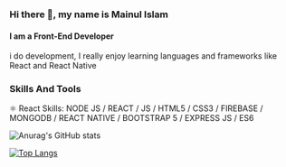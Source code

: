 ### Hi there 👋, my name is Mainul Islam
#### I am a Front-End Developer

i do development, I really enjoy learning languages and frameworks like React and React Native


### Skills And Tools
⚛️ React
Skills: NODE JS / REACT / JS / HTML5 / CSS3 / FIREBASE / MONGODB / REACT NATIVE / BOOTSTRAP 5 / EXPRESS JS / ES6






![Anurag's GitHub stats](https://github-readme-stats.vercel.app/api?username=Mainul163&show_icons=true&theme=radical)

[![Top Langs](https://github-readme-stats.vercel.app/api/top-langs/?username=Mainul163)](https://github.com/anuraghazra/github-readme-stats)




